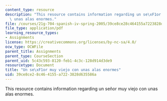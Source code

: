 ```yaml
---
content_type: resource
description: "This resource contains information regarding un se\xF1or muy viejo con\
  \ unas alas enormes."
file: /courses/21g-704-spanish-iv-spring-2005/39ce8ce28c464155a7223828d635586a_MIT21G_704S05_imperfect_su.pdf
file_type: application/pdf
learning_resource_types:
- Assignments
license: https://creativecommons.org/licenses/by-nc-sa/4.0/
ocw_type: OCWFile
parent_title: Assignments
parent_type: CourseSection
parent_uid: 5c43c593-8120-feb1-4c3c-128d914d3de9
resourcetype: Document
title: "Un se\xF1or muy viejo con unas alas enormes"
uid: 39ce8ce2-8c46-4155-a722-3828d635586a
---
```

This resource contains information regarding un señor muy viejo con unas alas enormes.